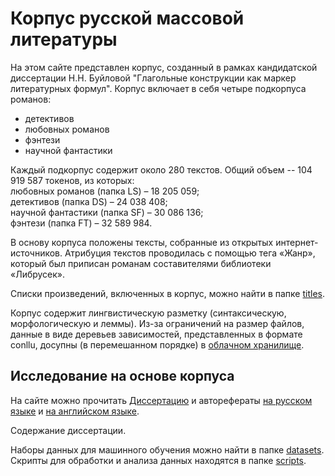 # Корпус русской массовой литературы

На этом сайте представлен корпус, созданный в рамках кандидатской диссертации Н.Н. Буйловой "Глагольные конструкции как маркер литературных формул". Корпус включает в себя четыре подкорпуса романов:  
* детективов   
* любовных романов  
* фэнтези  
* научной фантастики

Каждый подкорпус содержит около 280 текстов. Общий объем -- 104 919 587 токенов, из которых:  
любовных романов (папка LS) – 18 205 059;  
детективов (папка DS) – 24 038 408;  
научной фантастики (папка SF) – 30 086 136;  
фэнтези (папка FT) – 32 589 984.  

В основу корпуса положены тексты, собранные из открытых интернет-источников. Атрибуция текстов проводилась с помощью тега «Жанр», который был приписан романам составителями библиотеки «Либрусек».  

Списки произведений, включенных в корпус, можно найти в папке [titles](https://nadin4123.github.io/RussianFormulaStories/Titles).  

Корпус содержит лингвистическую разметку (синтаксическую, морфологическую и леммы). Из-за ограничений на размер файлов, данные в виде деревьев зависимостей, представленных в формате conllu, досупны (в перемешанном порядке) в [облачном хранилище](http://...).     

## Исследование на основе корпуса  

На сайте можно прочитать [Диссертацию]() и авторефераты [на русском языке]() и [на английском языке]().  

Содержание диссертации. 

Наборы данных для машинного обучения можно найти в папке [datasets](/datasets). Скрипты для обработки и анализа данных находятся в папке [scripts](/scripts).  
